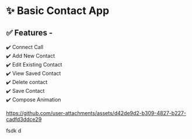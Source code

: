 # ✨ Basic Contact App

## ✅ Features -

✔️ Connect Call  
✔️ Add New Contact  
✔️ Edit Existing Contact  
✔️ View Saved Contact  
✔️ Delete contact  
✔️ Save Contact  
✔️ Compose Animation  


https://github.com/user-attachments/assets/d42de9d2-b309-4827-b227-cadfd3ddce29





fsdk
d
